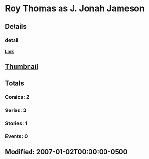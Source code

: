 # Roy Thomas as J. Jonah Jameson 
## Details
### detail
#### [Link](http://marvel.com/comics/creators/6948/roy_thomas_as_j_jonah_jameson?utm_campaign=apiRef&utm_source=225578a89fc76f3d20fbffda5d17a88d)
## [Thumbnail](http://i.annihil.us/u/prod/marvel/i/mg/b/40/image_not_available.jpg)
## Totals
### Comics: 2
### Series: 2
### Stories: 1
### Events: 0
## Modified: 2007-01-02T00:00:00-0500